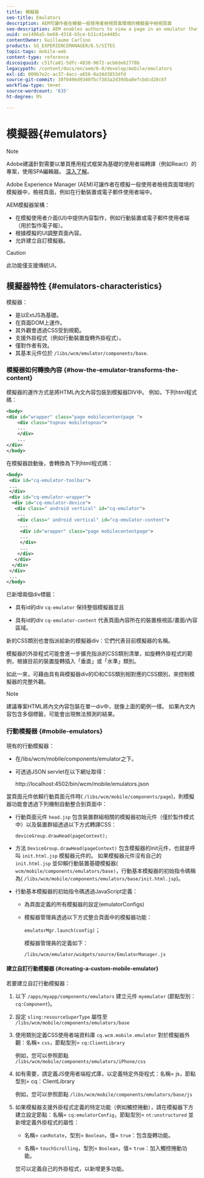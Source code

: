 ```yaml
---
title: 模擬器
seo-title: Emulators
description: AEM可讓作者在模擬一般使用者檢視頁面環境的模擬器中檢視頁面
seo-description: AEM enables authors to view a page in an emulator that simulates the environment in which an end-user will view the page
uuid: ee1496a5-be68-4318-b5ce-b11c41e4485c
contentOwner: Guillaume Carlino
products: SG_EXPERIENCEMANAGER/6.5/SITES
topic-tags: mobile-web
content-type: reference
discoiquuid: c51fca81-5dfc-4838-9672-acb6de62778b
legacypath: /content/docs/en/aem/6-0/develop/mobile/emulators
exl-id: 009b7e2c-ac37-4acc-a656-0a34d3853dfd
source-git-commit: 38f0496d9340fbcf383a2d39dba8efcbdcd20c6f
workflow-type: tm+mt
source-wordcount: '635'
ht-degree: 0%

---
```


# 模擬器{#emulators}

>[!NOTE]
>
>Adobe建議針對需要以單頁應用程式框架為基礎的使用者端轉譯（例如React）的專案，使用SPA編輯器。 [深入了解](/help/sites-developing/spa-overview.md)。

Adobe Experience Manager (AEM)可讓作者在模擬一般使用者檢視頁面環境的模擬器中，檢視頁面，例如在行動裝置或電子郵件使用者端中。

AEM模擬器架構：

* 在模擬使用者介面(UI)中提供內容製作，例如行動裝置或電子郵件使用者端（用於製作電子報）。
* 根據模擬的UI調整頁面內容。
* 允許建立自訂模擬器。

>[!CAUTION]
>
>此功能僅支援傳統UI。

## 模擬器特性 {#emulators-characteristics}

模擬器：

* 是以ExtJS為基礎。
* 在頁面DOM上運作。
* 其外觀會透過CSS受到規範。
* 支援外掛程式（例如行動裝置旋轉外掛程式）。
* 僅對作者有效。
* 其基本元件位於 `/libs/wcm/emulator/components/base`.

### 模擬器如何轉換內容 {#how-the-emulator-transforms-the-content}

模擬器的運作方式是將HTML內文內容包裝到模擬器DIV中。 例如，下列html程式碼：

```xml
<body>
<div id="wrapper" class="page mobilecontentpage ">
    <div class="topnav mobiletopnav">
    ...
    </div>
    ...
</div>
</body>
```

在模擬器啟動後，會轉換為下列html程式碼：

```xml
<body>
 <div id="cq-emulator-toolbar">
 ...
 </div>
 <div id="cq-emulator-wrapper">
  <div id="cq-emulator-device">
   <div class=" android vertical" id="cq-emulator">
    ...
    <div class=" android vertical" id="cq-emulator-content">
     ...
     <div id="wrapper" class="page mobilecontentpage">
     ...
     </div>
     ...
    </div>
   </div>
  </div>
 </div>
 ...
</body>
```

已新增兩個div標籤：

* 具有id的div `cq-emulator` 保持整個模擬器並且

* 具有id的div `cq-emulator-content` 代表頁面內容所在的裝置檢視區/畫面/內容區域。

新的CSS類別也會指派給新的模擬器div：它們代表目前模擬器的名稱。

模擬器的外掛程式可能會進一步擴充指派的CSS類別清單，如旋轉外掛程式的範例，根據目前的裝置旋轉插入「垂直」或「水準」類別。

如此一來，可藉由具有與模擬器div的ID和CSS類別相對應的CSS類別，來控制模擬器的完整外觀。

>[!NOTE]
>
>建議專案HTML將內文內容包裝在單一div中，就像上面的範例一樣。 如果內文內容包含多個標籤，可能會出現無法預測的結果。

### 行動模擬器 {#mobile-emulators}

現有的行動模擬器：

* 在/libs/wcm/mobile/components/emulator之下。
* 可透過JSON servlet在以下網址取得：

  http://localhost:4502/bin/wcm/mobile/emulators.json

當頁面元件依賴行動頁面元件時( `/libs/wcm/mobile/components/page`)，則模擬器功能會透過下列機制自動整合到頁面中：

* 行動頁面元件 `head.jsp` 包含裝置群組相關的模擬器初始元件（僅於製作模式中）以及裝置群組透過以下方式轉譯CSS：

  `deviceGroup.drawHead(pageContext);`

* 方法 `DeviceGroup.drawHead(pageContext)` 包含模擬器的init元件，也就是呼叫 `init.html.jsp` 模擬器元件的。 如果模擬器元件沒有自己的 `init.html.jsp` 並仰賴行動裝置基礎模擬器( `wcm/mobile/components/emulators/base)`，行動基本模擬器的初始指令碼稱為( `/libs/wcm/mobile/components/emulators/base/init.html.jsp`)。

* 行動基本模擬器的初始指令碼透過JavaScript定義：

   * 為頁面定義的所有模擬器的設定(emulatorConfigs)
   * 模擬器管理員透過以下方式整合頁面中的模擬器功能：

     `emulatorMgr.launch(config)`；

     模擬器管理員的定義如下：

     `/libs/wcm/emulator/widgets/source/EmulatorManager.js`

#### 建立自訂行動模擬器 {#creating-a-custom-mobile-emulator}

若要建立自訂行動模擬器：

1. 以下 `/apps/myapp/components/emulators` 建立元件 `myemulator` (節點型別： `cq:Component`)。

1. 設定 `sling:resourceSuperType` 屬性至 `/libs/wcm/mobile/components/emulators/base`

1. 使用類別定義CSS使用者端資料庫 `cq.wcm.mobile.emulator` 對於模擬器外觀：名稱= `css`，節點型別= `cq:ClientLibrary`

   例如，您可以參照節點 `/libs/wcm/mobile/components/emulators/iPhone/css`

1. 如有需要，請定義JS使用者端程式庫，以定義特定外掛程式：名稱= js，節點型別= cq：ClientLibrary

   例如，您可以參照節點 `/libs/wcm/mobile/components/emulators/base/js`

1. 如果模擬器支援外掛程式定義的特定功能（例如觸控捲動），請在模擬器下方建立設定節點：名稱= `cq:emulatorConfig`，節點型別= `nt:unstructured` 並新增定義外掛程式的屬性：

   * 名稱= `canRotate`，型別= `Boolean`，值= `true`：包含旋轉功能。

   * 名稱= `touchScrolling`，型別= `Boolean`，值= `true`：加入觸控捲動功能。

   您可以定義自己的外掛程式，以新增更多功能。
